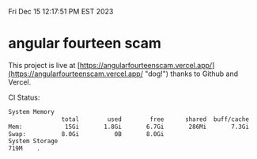 Fri Dec 15 12:17:51 PM EST 2023

# angular fourteen scam


This project is live at [https://angularfourteenscam.vercel.app/](https://angularfourteenscam.vercel.app/ "dog!") thanks to Github and Vercel.

CI Status: 

```bash
System Memory
               total        used        free      shared  buff/cache   available
Mem:            15Gi       1.8Gi       6.7Gi       286Mi       7.3Gi        13Gi
Swap:          8.0Gi          0B       8.0Gi
System Storage
719M	.
```
```bash
